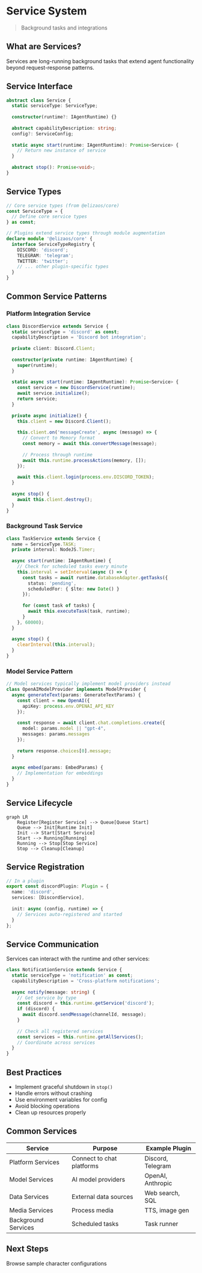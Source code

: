 # Service System

> Background tasks and integrations

## What are Services?

Services are long-running background tasks that extend agent functionality beyond request-response patterns.

## Service Interface

```typescript
abstract class Service {
  static serviceType: ServiceType;
  
  constructor(runtime?: IAgentRuntime) {}
  
  abstract capabilityDescription: string;
  config?: ServiceConfig;
  
  static async start(runtime: IAgentRuntime): Promise<Service> {
    // Return new instance of service
  }
  
  abstract stop(): Promise<void>;
}
```

## Service Types

```typescript
// Core service types (from @elizaos/core)
const ServiceType = {
  // Define core service types
} as const;

// Plugins extend service types through module augmentation
declare module '@elizaos/core' {
  interface ServiceTypeRegistry {
    DISCORD: 'discord';
    TELEGRAM: 'telegram';
    TWITTER: 'twitter';
    // ... other plugin-specific types
  }
}
```

## Common Service Patterns

### Platform Integration Service

```typescript
class DiscordService extends Service {
  static serviceType = 'discord' as const;
  capabilityDescription = 'Discord bot integration';
  
  private client: Discord.Client;
  
  constructor(private runtime: IAgentRuntime) {
    super(runtime);
  }
  
  static async start(runtime: IAgentRuntime): Promise<Service> {
    const service = new DiscordService(runtime);
    await service.initialize();
    return service;
  }
  
  private async initialize() {
    this.client = new Discord.Client();
    
    this.client.on('messageCreate', async (message) => {
      // Convert to Memory format
      const memory = await this.convertMessage(message);
      
      // Process through runtime
      await this.runtime.processActions(memory, []);
    });
    
    await this.client.login(process.env.DISCORD_TOKEN);
  }
  
  async stop() {
    await this.client.destroy();
  }
}
```

### Background Task Service

```typescript
class TaskService extends Service {
  name = ServiceType.TASK;
  private interval: NodeJS.Timer;
  
  async start(runtime: IAgentRuntime) {
    // Check for scheduled tasks every minute
    this.interval = setInterval(async () => {
      const tasks = await runtime.databaseAdapter.getTasks({
        status: 'pending',
        scheduledFor: { $lte: new Date() }
      });
      
      for (const task of tasks) {
        await this.executeTask(task, runtime);
      }
    }, 60000);
  }
  
  async stop() {
    clearInterval(this.interval);
  }
}
```

### Model Service Pattern

```typescript
// Model services typically implement model providers instead
class OpenAIModelProvider implements ModelProvider {
  async generateText(params: GenerateTextParams) {
    const client = new OpenAI({
      apiKey: process.env.OPENAI_API_KEY
    });
    
    const response = await client.chat.completions.create({
      model: params.model || "gpt-4",
      messages: params.messages
    });
    
    return response.choices[0].message;
  }
  
  async embed(params: EmbedParams) {
    // Implementation for embeddings
  }
}
```

## Service Lifecycle

```mermaid
graph LR
    Register[Register Service] --> Queue[Queue Start]
    Queue --> Init[Runtime Init]
    Init --> Start[Start Service]
    Start --> Running[Running]
    Running --> Stop[Stop Service]
    Stop --> Cleanup[Cleanup]
```

## Service Registration

```typescript
// In a plugin
export const discordPlugin: Plugin = {
  name: 'discord',
  services: [DiscordService],
  
  init: async (config, runtime) => {
    // Services auto-registered and started
  }
};
```

## Service Communication

Services can interact with the runtime and other services:

```typescript
class NotificationService extends Service {
  static serviceType = 'notification' as const;
  capabilityDescription = 'Cross-platform notifications';
  
  async notify(message: string) {
    // Get service by type
    const discord = this.runtime.getService('discord');
    if (discord) {
      await discord.sendMessage(channelId, message);
    }
    
    // Check all registered services
    const services = this.runtime.getAllServices();
    // Coordinate across services
  }
}
```

## Best Practices

* Implement graceful shutdown in `stop()`
* Handle errors without crashing
* Use environment variables for config
* Avoid blocking operations
* Clean up resources properly

## Common Services

| Service             | Purpose                   | Example Plugin    |
| ------------------- | ------------------------- | ----------------- |
| Platform Services   | Connect to chat platforms | Discord, Telegram |
| Model Services      | AI model providers        | OpenAI, Anthropic |
| Data Services       | External data sources     | Web search, SQL   |
| Media Services      | Process media             | TTS, image gen    |
| Background Services | Scheduled tasks           | Task runner       |

## Next Steps

<CardGroup cols={1}>
  <Card title="Agent Configurations" icon="github" href="https://github.com/elizaOS/eliza/blob/main/packages/cli/tests/test-characters/">
    Browse sample character configurations
  </Card>
</CardGroup>
